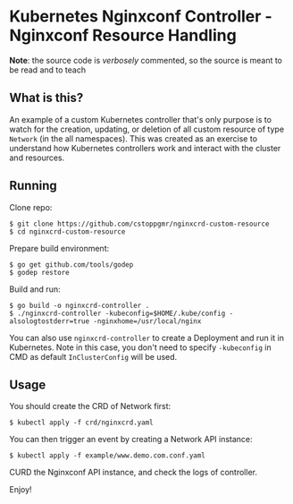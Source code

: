# Kubernetes Nginxconf Controller - Nginxconf Resource Handling

**Note**: the source code is _verbosely_ commented, so the source is meant to be read and to teach

## What is this?

An example of a custom Kubernetes controller that's only purpose is to watch for the creation, updating, or deletion of all custom resource of type `Network` (in the all namespaces). This was created as an exercise to understand how Kubernetes controllers work and interact with the cluster and resources.

## Running

Clone repo:

```
$ git clone https://github.com/cstoppgmr/nginxcrd-custom-resource
$ cd nginxcrd-custom-resource
```

Prepare build environment:

```
$ go get github.com/tools/godep
$ godep restore
```

Build and run:

```
$ go build -o nginxcrd-controller .
$ ./nginxcrd-controller -kubeconfig=$HOME/.kube/config -alsologtostderr=true -nginxhome=/usr/local/nginx
```

You can also use `nginxcrd-controller` to create a Deployment and run it in Kubernetes. Note in this case, you don't need to specify `-kubeconfig` in CMD as default `InClusterConfig` will be used.

## Usage

You should create the CRD of Network first:

```
$ kubectl apply -f crd/nginxcrd.yaml
```

You can then trigger an event by creating a Network API instance:

```
$ kubectl apply -f example/www.demo.com.conf.yaml
```

CURD the Nginxconf API instance, and check the logs of controller. 

Enjoy!
